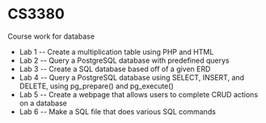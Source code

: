 CS3380
======

Course work for database
* Lab 1 -- Create a multiplication table using PHP and HTML
* Lab 2 -- Query a PostgreSQL database with predefined querys
* Lab 3 -- Create a SQL database based off of a given ERD
* Lab 4 -- Query a PostgreSQL database using SELECT, INSERT, and DELETE, using pg_prepare() and pg_execute()
* Lab 5 -- Create a webpage that allows users to complete CRUD actions on a database
* Lab 6 -- Make a SQL file that does various SQL commands
